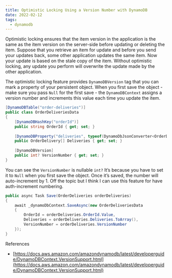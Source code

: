 ```yaml
---
title: Optimistic Locking Using a Version Number with DynamoDB
date: 2022-02-12
tags:
  - dynamodb
---
```


Optimistic locking ensures that the item version in the application is the same as the item version on the server-side before updating or deleting the item. Suppose that you retrieve an item for update and before you send your updates back, some other application updates the same item. Now your update is based on the stale copy of the item. Without optimistic locking, any update you perform will overwrite the update made by the other application.

The optimistic locking feature provides `DynamoDBVersion` tag that you can mark a property of your persistent object. When you first save the object - make sure you pass `Null` for the first save - the `DynamoDBContext` assigns a version number and increments this value each time you update the item. 

```c#
[DynamoDBTable("order-deliveries")]
public class OrderDeliveriesData
{
    [DynamoDBHashKey("orderId")]
    public string OrderId { get; set; }
    
    [DynamoDBProperty("deliveries", typeof(DynamoDbJsonConverter<OrderDelivery[]>))]
    public OrderDelivery[] Deliveries { get; set; }
    
    [DynamoDBVersion]
    public int? VersionNumber { get; set; }
}
```

You can see the `VersionNumber` is nullable `int?` It’s because you have to set it to `Null` when you first save the object. Once it’s saved, the number will auto-increment by 1. Off the topic but I think I can use this feature for have auth-increment numbering.

```c#
public async Task Save(OrderDeliveries orderDeliveries)
{
    await _dynamoDbContext.SaveAsync(new OrderDeliveriesData
    {
        OrderId = orderDeliveries.OrderId.Value,
        Deliveries = orderDeliveries.Deliveries.ToArray(),
        VersionNumber = orderDeliveries.VersionNumber
    });
}
```

References

- [https://docs.aws.amazon.com/amazondynamodb/latest/developerguide/DynamoDBContext.VersionSupport.html](https://docs.aws.amazon.com/amazondynamodb/latest/developerguide/DynamoDBContext.VersionSupport.html)

